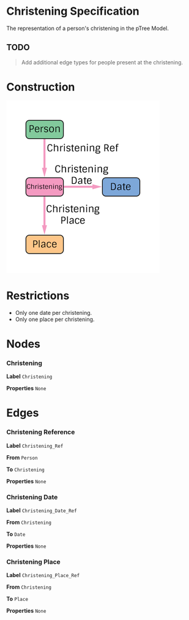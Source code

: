 # Christening Specification
The representation of a person's christening in the pTree Model.

## TODO
> Add additional edge types for people present at the christening.

# Construction

![](../img/what/christening.png)

# Restrictions
* Only one date per christening.
* Only one place per christening. 

# Nodes

### Christening

**Label** `Christening`

**Properties**
`None`

# Edges

### Christening Reference

**Label** `Christening_Ref`

**From** `Person`

**To** `Christening`

**Properties**
`None`

### Christening Date

**Label** `Christening_Date_Ref`

**From** `Christening`

**To** `Date`

**Properties**
`None`

### Christening Place

**Label** `Christening_Place_Ref`

**From** `Christening`

**To** `Place`

**Properties**
`None`